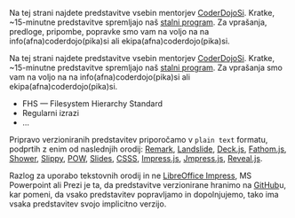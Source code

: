 ---
---

Na tej strani najdete predstavitve vsebin mentorjev
[CoderDojoSi](http://www.coderdojo.si).
Kratke, ~15-minutne predstavitve spremljajo naš
[stalni program](http://course.coderdojo.si).
Za vprašanja, predloge, pripombe, popravke smo vam na voljo na na
info(afna)coderdojo(pika)si ali ekipa(afna)coderdojo(pika)si.

Na tej strani najdete predstavitve vsebin mentorjev [CoderDojoSi](http://www.coderdojo.si).
Kratke, ~15-minutne predstavitve spremljajo naš [stalni program](http://course.coderdojo.si).
Za vprašanja smo vam na voljo na na info(afna)coderdojo(pika)si ali ekipa(afna)coderdojo(pika)si.

* FHS — Filesystem Hierarchy Standard
* Regularni izrazi
* ...

Pripravo verzioniranih predstavitev priporočamo v `plain text` formatu,
podprtih z enim od naslednjih orodij:
[Remark](http://www.remarkjs.com),
[Landslide](https://github.com/adamzap/landslide),
[Deck.js](http://imakewebthings.com/deck.js/),
[Fathom.js](http://markdalgleish.com/projects/fathom/),
[Shower](http://shwr.me),
[Slippy](https://github.com/Seldaek/slippy/),
[POW](http://usepow.com),
[Slides](http://www.briancavalier.com/code/slides/),
[CSSS](http://leaverou.github.io/CSSS/),
[Impress.js](http://bartaz.github.com/impress.js/),
[Jmpress.js](http://jmpressjs.github.io/jmpress.js/),
[Reveal.js](http://lab.hakim.se/reveal-js/).

Razlog za uporabo tekstovnih orodij in ne
[LibreOffice Impress](https://www.libreoffice.org/discover/impress/),
MS Powerpoint ali Prezi je ta, da predstavitve verzionirane hranimo na
[GitHub](https://github.com/CoderDojoSI/slides)u, kar pomeni,
da vsako predstavitev popravljamo in dopolnjujemo, tako ima vsaka
predstavitev svojo implicitno verzijo.
